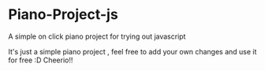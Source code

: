 # Piano-Project-js
A simple on click piano project for trying out javascript
 
 It's just a simple piano project , feel free to add your own changes and use it for free :D Cheerio!!
